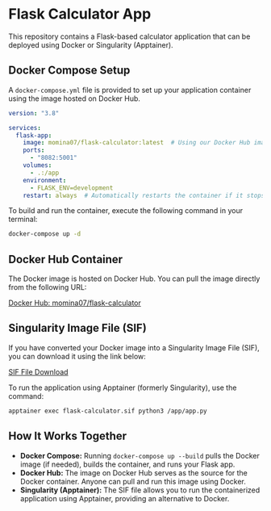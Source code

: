 # Flask Calculator App

This repository contains a Flask-based calculator application that can be deployed using Docker or Singularity (Apptainer).

## Docker Compose Setup

A `docker-compose.yml` file is provided to set up your application container using the image hosted on Docker Hub.

```yaml
version: "3.8"

services:
  flask-app:
    image: momina07/flask-calculator:latest  # Using our Docker Hub image
    ports:
      - "8082:5001"
    volumes:
      - .:/app
    environment:
      - FLASK_ENV=development
    restart: always  # Automatically restarts the container if it stops
```

To build and run the container, execute the following command in your terminal:

```bash
docker-compose up -d
```

## Docker Hub Container

The Docker image is hosted on Docker Hub. You can pull the image directly from the following URL:

[Docker Hub: momina07/flask-calculator](https://hub.docker.com/r/momina07/flask-calculator)

## Singularity Image File (SIF)

If you have converted your Docker image into a Singularity Image File (SIF), you can download it using the link below:

[SIF File Download](https://mtmailmtsu-my.sharepoint.com/:u:/g/personal/yz3r_mtmail_mtsu_edu/Edoo23CyqZ5Nvj4PwPrLycMB0_T1dPTvHfJqTmXf15o6kQ?e=VFFb7f)

To run the application using Apptainer (formerly Singularity), use the command:

```bash
apptainer exec flask-calculator.sif python3 /app/app.py
```

## How It Works Together

- **Docker Compose:** Running `docker-compose up --build` pulls the Docker image (if needed), builds the container, and runs your Flask app.
- **Docker Hub:** The image on Docker Hub serves as the source for the Docker container. Anyone can pull and run this image using Docker.
- **Singularity (Apptainer):** The SIF file allows you to run the containerized application using Apptainer, providing an alternative to Docker.


